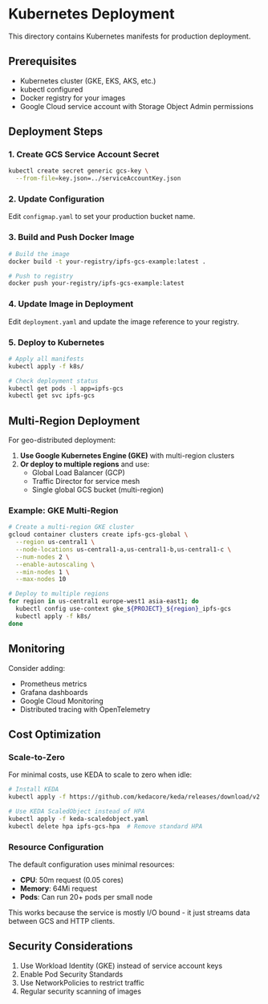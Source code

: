 # Kubernetes Deployment

This directory contains Kubernetes manifests for production deployment.

## Prerequisites

- Kubernetes cluster (GKE, EKS, AKS, etc.)
- kubectl configured
- Docker registry for your images
- Google Cloud service account with Storage Object Admin permissions

## Deployment Steps

### 1. Create GCS Service Account Secret

```bash
kubectl create secret generic gcs-key \
  --from-file=key.json=../serviceAccountKey.json
```

### 2. Update Configuration

Edit `configmap.yaml` to set your production bucket name.

### 3. Build and Push Docker Image

```bash
# Build the image
docker build -t your-registry/ipfs-gcs-example:latest .

# Push to registry
docker push your-registry/ipfs-gcs-example:latest
```

### 4. Update Image in Deployment

Edit `deployment.yaml` and update the image reference to your registry.

### 5. Deploy to Kubernetes

```bash
# Apply all manifests
kubectl apply -f k8s/

# Check deployment status
kubectl get pods -l app=ipfs-gcs
kubectl get svc ipfs-gcs
```

## Multi-Region Deployment

For geo-distributed deployment:

1. **Use Google Kubernetes Engine (GKE)** with multi-region clusters
2. **Or deploy to multiple regions** and use:
   - Global Load Balancer (GCP)
   - Traffic Director for service mesh
   - Single global GCS bucket (multi-region)

### Example: GKE Multi-Region

```bash
# Create a multi-region GKE cluster
gcloud container clusters create ipfs-gcs-global \
  --region us-central1 \
  --node-locations us-central1-a,us-central1-b,us-central1-c \
  --num-nodes 2 \
  --enable-autoscaling \
  --min-nodes 1 \
  --max-nodes 10

# Deploy to multiple regions
for region in us-central1 europe-west1 asia-east1; do
  kubectl config use-context gke_${PROJECT}_${region}_ipfs-gcs
  kubectl apply -f k8s/
done
```

## Monitoring

Consider adding:
- Prometheus metrics
- Grafana dashboards
- Google Cloud Monitoring
- Distributed tracing with OpenTelemetry

## Cost Optimization

### Scale-to-Zero

For minimal costs, use KEDA to scale to zero when idle:

```bash
# Install KEDA
kubectl apply -f https://github.com/kedacore/keda/releases/download/v2.12.0/keda-2.12.0.yaml

# Use KEDA ScaledObject instead of HPA
kubectl apply -f keda-scaledobject.yaml
kubectl delete hpa ipfs-gcs-hpa  # Remove standard HPA
```

### Resource Configuration

The default configuration uses minimal resources:
- **CPU**: 50m request (0.05 cores)
- **Memory**: 64Mi request
- **Pods**: Can run 20+ pods per small node

This works because the service is mostly I/O bound - it just streams data between GCS and HTTP clients.

## Security Considerations

1. Use Workload Identity (GKE) instead of service account keys
2. Enable Pod Security Standards
3. Use NetworkPolicies to restrict traffic
4. Regular security scanning of images
